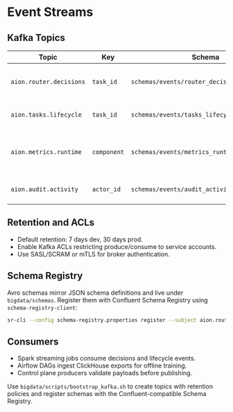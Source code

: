 # Event Streams

## Kafka Topics

| Topic | Key | Schema | Description |
|-------|-----|--------|-------------|
| `aion.router.decisions` | `task_id` | `schemas/events/router_decision.schema.json` | Records router choices and privacy tier |
| `aion.tasks.lifecycle` | `task_id` | `schemas/events/tasks_lifecycle.schema.json` | Tracks task state transitions |
| `aion.metrics.runtime` | `component` | `schemas/events/metrics_runtime.schema.json` | Emits metrics for Prometheus-style aggregation |
| `aion.audit.activity` | `actor_id` | `schemas/events/audit_activity.schema.json` | Captures administrative changes |

## Retention and ACLs

- Default retention: 7 days dev, 30 days prod.
- Enable Kafka ACLs restricting produce/consume to service accounts.
- Use SASL/SCRAM or mTLS for broker authentication.

## Schema Registry

Avro schemas mirror JSON schema definitions and live under `bigdata/schemas`. Register them with Confluent Schema Registry using `schema-registry-client`:

```bash
sr-cli --config schema-registry.properties register --subject aion.router.decisions-value --schema bigdata/schemas/router_decision.avsc
```

## Consumers

- Spark streaming jobs consume decisions and lifecycle events.
- Airflow DAGs ingest ClickHouse exports for offline training.
- Control plane producers validate payloads before publishing.

Use `bigdata/scripts/bootstrap_kafka.sh` to create topics with retention policies and register schemas with the Confluent-compatible Schema Registry.
